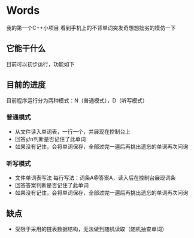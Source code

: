 # Words
我的第一个C++小项目
看到手机上的不背单词突发奇想想拙劣的模仿一下
## 它能干什么
目前可以初步运行，功能如下
## 目前的进度
目前程序运行分为两种模式：N（普通模式），D（听写模式）
### 普通模式
- 从文件读入单词表，一行一个，并展现在控制台上
- 回答y/n判断是否记住了此单词
- 如果没有记住，会将单词保存，全部过完一遍后再挑出遗忘的单词再次问询
### 听写模式
- 文件单词表写法 每行写法：词条A@答案A，读入后在控制台展现词条
- 回答答案判断是否记住了此单词
- 如果没有记住，会将单词保存，全部过完一遍后再挑出遗忘的单词再次问询
## 缺点
- 受限于采用的链表数据结构，无法做到随机读取（随机抽查单词）
